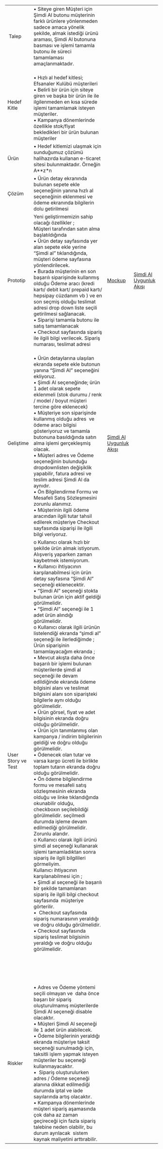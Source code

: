 |||||
| ------------------ | ---------------------------------------------------------------------------------------------------------------------------------------------------------------------------------------------------------------------------------------------------------------------------------------------------------------------------------------------------------------------------------------------------------------------------------------------------------------------------------------------------------------------------------------------------------------------------------------------------------------------------------------------------------------------------------------------------------------------------------------------------------------------------------------------------------------------------------------------------------------------------------------------------------------------------------------------------------------------------------------------------------------------------------------------------------------------------------------------------------------------------------------------------------------------------------------------------------------------------------------------------------------------------------------------------------------------------------------------------------------------------------------------------------------------------------------------------------------------------------------------------------------------------------------------------------------------------------------------------------------------------------------------------------------------------------------------------------------------------------------------------------------------------------------------------------------------------------------- | ---------------------------------------------------------------------------------------------------------------------------------------------------------------- | ------------------------------------------------------------------------------------------------------------------------------------------------------------------------------------ |
|  Talep             | • Siteye giren Müşteri için Şimdi Al butonu müşterinin farklı ürünlere yönlenmeden sadece amaca yönelik şekilde, almak istediği ürünü araması, Şimdi Al butonuna basması ve işlemi tamamla butonu ile süreci tamamlaması amaçlanmaktadır.|||
| Hedef Kitle        | <br>• Hızlı al hedef kitlesi;  Efsanaler Kulübü müşterileri<br>• Belirli bir ürün için siteye giren ve başka bir ürün ile ile ilgilenmeden en kısa sürede işlemi tamamlamak isteyen müşteriler.  <br>• Kampanya dönemlerinde özellikle stok/fiyat bekledikleri bir ürün bulunan müşteriler<br>||
| Ürün               | • Hedef kitlemizi ulaşmak için sunduğumuz çözümü halihazırda kullanan e-ticaret sitesi bulunmaktadır. Örneğin A\*\*z\*n|||
| Çözüm              | • Ürün detay ekranında bulunan sepete ekle seçeneğinin yanına hızlı al seçeneğinin eklenmesi ve ödeme ekranında bilgilerin dolu getirilmesi|||
| Prototip           | Yeni geliştirmemizin sahip olacağı özellikler ;<br>Müşteri tarafından satın alma başlatıldığında<br>• Ürün detay sayfasında yer alan sepete ekle yerine “Şimdi al” tıklandığında, müşteri ödeme sayfasına yönlendirilecek.                        <br>• Burada müşterinin en son başarılı siparişinde kullanmış olduğu Ödeme aracı (kredi kartı/ debit kart/ prepaid kartı/ hepsipay cüzdanım vb ) ve en son seçmiş olduğu teslimat adresi drop down liste seçili getirilmesi sağlanacak.<br>• Siparişi tamamla butonu ile satış tamamlanacak<br>• Checkout sayfasında sipariş ile ilgili bilgi verilecek. Sipariş numarası, teslimat adresi| [Mockup](https://github.com/dkdkrn/hepsiburada-po-case/blob/main/simdi_al_akis.png) | [Şimdi Al Uygunluk Akışı](https://github.com/dkdkrn/hepsiburada-po-case/blob/main/simdi_al_mockup.pdf)||
| Geliştime          | <br>• Ürün detaylarına ulaşılan ekranda sepete ekle butonun yanına “Şimdi Al” seçeneğini ekliyoruz.<br>• Şimdi Al seçeneğinde; ürün 1 adet olarak sepete eklenmeli (stok durumu / renk / model / boyut müşteri tercine göre eklenecek)<br>• Müşteriye son siparişinde kullanmış olduğu adres  ve ödeme aracı bilgisi gösteriyoruz ve tamamla butonuna basıldığında satın alma işlemi gerçekleşmiş olacak. <br>• Müşteri adres ve Ödeme seçeneğinin bulunduğu dropdownlisten değişiklik yapabilir, fatura adresi ve teslim adresi Şimdi Al da aynıdır.<br>• Ön Bilgilendirme Formu ve Mesafeli Satış Sözleşmesini zorunlu alanımız.<br>• Müşterinin ilgili ödeme aracından ilgili tutar tahsil edilerek müşteriye Checkout sayfasında siparişi ile ilgili bilgi veriyoruz.<br>|  [Şimdi Al Uygunluk Akışı](https://github.com/dkdkrn/hepsiburada-po-case/blob/main/simdi_al_uygunluk_akisi.png) ||
| User Story ve Test | o Kullanıcı olarak hızlı bir şekilde ürün almak istiyorum. Alışveriş yaparken zaman kaybetmek istemiyorum.<br>• Kullanıcı ihtiyacının karşılanabilmesi için ürün detay sayfasına “Şimdi Al” seçeneği eklenecektir.<br>• “Şimdi Al” seçeneği stokta bulunan ürün için aktif geldiği görülmelidir.<br>• “Şimdi Al” seçeneği ile 1 adet ürün alındığı görülmelidir.  <br> o Kullanıcı olarak ilgili ürünün listelendiği ekranda “şimdi al” seçeneği ile ilerlediğimde ;<br>Ürün siparişinin tamamlayacağım ekranda ;<br>• Mevcut akışta daha önce başarılı bir işlemi bulunan müşterilerde şimdi al seçeneği ile devam edildiğinde ekranda ödeme bilgisini alanı ve teslimat bilgisini alanı son siparişteki bilgilerle aynı olduğu görülmelidir.<br>• Ürün görsel, fiyat ve adet bilgisinin ekranda doğru olduğu görülmelidir.       <br>• Ürün için tanımlanmış olan kampanya / indirim bilgilerinin geldiği ve doğru olduğu görülmelidir.<br>• Ödenecek olan tutar ve varsa kargo ücreti ile birlikte toplam tutarın ekranda doğru olduğu görülmelidir.<br>• Ön ödeme bilgilendirme formu ve mesafeli satış sözleşmesinin ekranda olduğu ve linke tıklandığında okunabilir olduğu,  checkboxın seçilebildiği görülmelidir. seçilmedi durumda işleme devam edilmediği görülmelidir. Zorunlu alandır. <br> o Kullanıcı olarak ilgili ürünü şimdi al seçeneği kullanarak işlemi tamamladıktan sonra sipariş ile ilgili bilgilileri görmeliyim.<br>Kullanıcı ihtiyacının karşılanabilmesi için ;<br>• Şimdi al seçeneği ile başarılı bir şekilde tamamlanan sipariş ile ilgili bilgi checkout sayfasında  müşteriye görterilir.<br>•  Checkout sayfasında  sipariş numarasının yeraldığı ve doğru olduğu görülmelidir.<br>• Checkout sayfasında  sipariş teslimat bilgisinin yeraldığı ve doğru olduğu görülmelidir.<br><br><br><br><br><br> |||
| Riskler            | • Adres ve Ödeme yöntemi seçili olmayan ve  daha önce başarı bir sipariş oluşturulmamış müşterilerde Şimdi Al seçeneği disable olacaktır.<br>• Müşteri Şimdi Al seçeneği ile 1 adet ürün alabilecek.<br>• Ödeme bilgilerinin yeraldığı ekranda müşteriye taksit seçeneği sunulmadığı için, taksitli işlem yapmak isteyen müşteriler bu seçeneği kullanmayacaktır.<br>•  Sipariş oluşturulurken adres / Ödeme seçeneği alanına dikkat edilmediği durumda iptal ve iade sayılarında artış olacaktır.<br>• Kampanya dönemlerinde müşteri sipariş aşamasında çok daha az zaman geçireceği için fazla sipariş talebine neden olabilir, bu durum ayrılacak  sistem kaynak maliyetini arttırabilir.<br>|||
